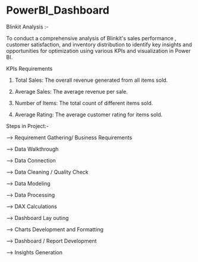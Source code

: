 # PowerBI_Dashboard
Blinkit Analysis  :- 

To conduct a comprehensive analysis of Blinkit's sales performance , customer satisfaction, and inventory distribution to identify key insights and opportunities for optimization using various KPIs and visualization in Power BI.

KPIs Requirements

1. Total Sales: The overall revenue generated from all items sold.

2. Average Sales: The average revenue per sale.

3. Number of Items: The total count of different items sold.

4. Average Rating: The average customer rating for items sold.

Steps in Project:-

--> Requirement Gathering/ Business Requirements

--> Data Walkthrough

--> Data Connection

--> Data Cleaning / Quality Check

--> Data Modeling

--> Data Processing

--> DAX Calculations

--> Dashboard Lay outing

--> Charts Development and Formatting

--> Dashboard / Report Development

--> Insights Generation
